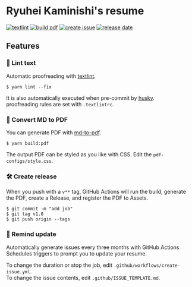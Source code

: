 # Ryuhei Kaminishi's resume

[![textlint](https://img.shields.io/github/workflow/status/catelina777/resume/lint%20text?label=textlint&logo=github&color=yellow)](https://github.com/catelina777/resume/actions?query=workflow%3A%22lint+text%22)
[![build pdf](https://img.shields.io/github/workflow/status/catelina777/resume/build-pdf?label=build%20pdf&logo=github)](https://github.com/catelina777/resume/actions?query=workflow%3A%22build+pdf%22)
[![create issue](https://img.shields.io/github/workflow/status/catelina777/resume/create%20issue?label=create%20issue&logo=github&color=orange)](https://github.com/catelina777/resume/actions?query=workflow%3A%22create+issue%22)
[![release date](https://img.shields.io/github/release-date/catelina777/resume?color=blue&logo=github)](https://github.com/catelina777/resume/releases)

## Features

### 💅 Lint text

Automatic proofreading with [textlint](https://github.com/textlint/textlint).

```
$ yarn lint --fix
```

It is also automatically executed when pre-commit by [husky](https://github.com/typicode/husky).  
proofreading rules are set with `.textlintrc`.

### 📝 Convert MD to PDF

You can generate PDF with [md-to-pdf](https://www.npmjs.com/package/md-to-pdf).

```
$ yarn build:pdf
```

The output PDF can be styled as you like with CSS. Edit the `pdf-configs/style.css`.

### 🛠 Create release

When you push with a `v**` tag, GitHub Actions will run the build, generate the PDF, create a Release, and register the PDF to Assets.

```
$ git commit -m "add job"
$ git tag v1.0
$ git push origin --tags
```

### 📆 Remind update

Automatically generate issues every three months with GitHub Actions Schedules triggers to prompt you to update your resume.

To change the duration or stop the job, edit `.github/workflows/create-issue.yml`.  
To change the issue contents, edit `.github/ISSUE_TEMPLATE.md`.
